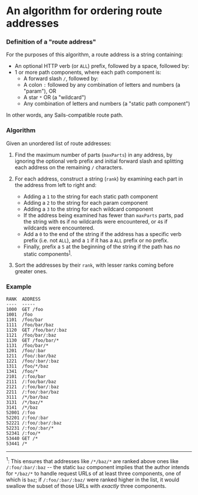 # An algorithm for ordering route addresses

### Definition of a "route address"

For the purposes of this algorithm, a route address is a string containing:

* An optional HTTP verb (or `ALL`) prefix, followed by a space, followed by:
* 1 or more path components, where each path component is:
  * A forward slash `/`, followed by:
  * A colon `:` followed by any combination of letters and numbers (a "param"), OR
  * A star `*` OR (a "wildcard")
  * Any combination of letters and numbers (a "static path component")

In other words, any Sails-compatible route path.

### Algorithm

Given an unordered list of route addresses:

1. Find the maximum number of parts (`maxParts`) in any address, by ignoring the optional verb prefix and initial forward slash and splitting each address on the remaining `/` characters.
2. For each address, construct a string (`rank`) by examining each part in the address from left to right and:
   * Adding a `1` to the string for each static path component
   * Adding a `2` to the string for each param component
   * Adding a `3` to the string for each wildcard component
   * If the address being examined has fewer than `maxParts` parts, pad the string with `0`s if no wildcards were encountered, or `4`s if wildcards were encountered.
   * Add a `0` to the end of the string if the address has a specific verb prefix (i.e. not `ALL`), and a `1` if it has a `ALL` prefix or no prefix.
   * Finally, prefix a `5` at the beginning of the string if the path has _no_ static components<sup>[1](#footnote1)</sup>.

3. Sort the addresses by their `rank`, with lesser ranks coming before greater ones.

### Example

```
RANK  ADDRESS
----  -----
1000  GET /foo
1001  /foo
1101  /foo/bar
1111  /foo/bar/baz
1120  GET /foo/bar/:baz
1121  /foo/bar/:baz
1130  GET /foo/bar/*
1131  /foo/bar/*
1201  /foo/:bar
1211  /foo/:bar/baz
1221  /foo/:bar/:baz
1311  /foo/*/baz
1341  /foo/*
2101  /:foo/bar
2111  /:foo/bar/baz
2121  /:foo/bar/:baz
2211  /:foo/:bar/baz
3111  /*/bar/baz
3131  /*/baz/*
3141  /*/baz
52001 /:foo
52201 /:foo/:bar
52221 /:foo/:bar/:baz
52231 /:foo/:bar/*
52341 /:foo/*
53440 GET /*
53441 /*
```

<hr/>

<a name="footnote1"><sup>1</sup></a>: This ensures that addresses like `/*/baz/*` are ranked above ones like `/:foo/:bar/:baz` -- the static `baz` component implies that the author intends for `*/baz/*` to handle request URLs of at least three components, one of which is `baz`; if `/:foo/:bar/:baz/` were ranked higher in the list, it would swallow the subset of those URLs with _exactly_ three components.
